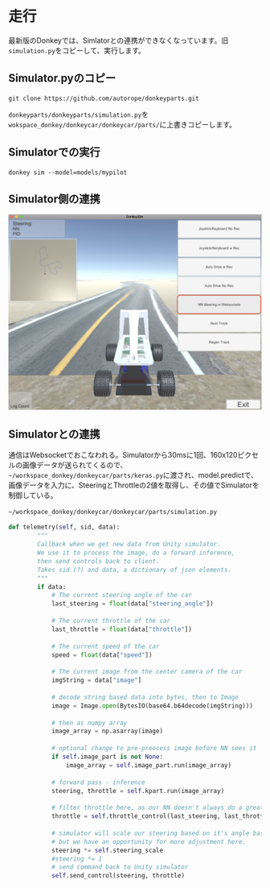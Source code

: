 # 走行

最新版のDonkeyでは、Simlatorとの連携ができなくなっています。旧`simulation.py`をコピーして、実行します。

## Simulator.pyのコピー

```
git clone https://github.com/autorope/donkeyparts.git
```

`donkeyparts/donkeyparts/simulation.py`を`wokspace_donkey/donkeycar/donkeycar/parts/`に上書きコピーします。

## Simulatorでの実行

```
donkey sim --model=models/mypilot
```

## Simulator側の連携

![](./img/run_sim001.png)

## Simulatorとの連携

通信はWebsocketでおこなわれる。Simulatorから30msに1回、160x120ピクセルの画像データが送られてくるので、`~/workspace_donkey/donkeycar/parts/keras.py`に渡され、model.predictで、画像データを入力に、SteeringとThrottleの2値を取得し、その値でSimulatorを制御している。

`~/workspace_donkey/donkeycar/donkeycar/parts/simulation.py`

```python
def telemetry(self, sid, data):
        """
        Callback when we get new data from Unity simulator.
        We use it to process the image, do a forward inference,
        then send controls back to client.
        Takes sid (?) and data, a dictionary of json elements.
        """
        if data:
            # The current steering angle of the car
            last_steering = float(data["steering_angle"])

            # The current throttle of the car
            last_throttle = float(data["throttle"])

            # The current speed of the car
            speed = float(data["speed"])

            # The current image from the center camera of the car
            imgString = data["image"]

            # decode string based data into bytes, then to Image
            image = Image.open(BytesIO(base64.b64decode(imgString)))

            # then as numpy array
            image_array = np.asarray(image)

            # optional change to pre-preocess image before NN sees it
            if self.image_part is not None:
                image_array = self.image_part.run(image_array)

            # forward pass - inference
            steering, throttle = self.kpart.run(image_array)

            # filter throttle here, as our NN doesn't always do a greate job
            throttle = self.throttle_control(last_steering, last_throttle, speed, throttle)

            # simulator will scale our steering based on it's angle based input.
            # but we have an opportunity for more adjustment here.
            steering *= self.steering_scale
            #steering *= 1
            # send command back to Unity simulator
            self.send_control(steering, throttle)
```